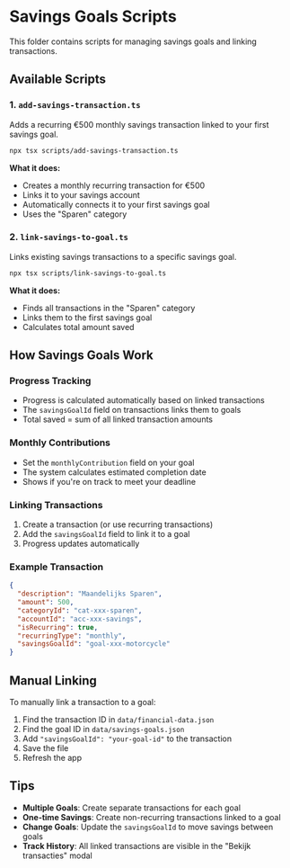 # Savings Goals Scripts

This folder contains scripts for managing savings goals and linking transactions.

## Available Scripts

### 1. `add-savings-transaction.ts`
Adds a recurring €500 monthly savings transaction linked to your first savings goal.

```bash
npx tsx scripts/add-savings-transaction.ts
```

**What it does:**
- Creates a monthly recurring transaction for €500
- Links it to your savings account
- Automatically connects it to your first savings goal
- Uses the "Sparen" category

### 2. `link-savings-to-goal.ts`
Links existing savings transactions to a specific savings goal.

```bash
npx tsx scripts/link-savings-to-goal.ts
```

**What it does:**
- Finds all transactions in the "Sparen" category
- Links them to the first savings goal
- Calculates total amount saved

## How Savings Goals Work

### Progress Tracking
- Progress is calculated automatically based on linked transactions
- The `savingsGoalId` field on transactions links them to goals
- Total saved = sum of all linked transaction amounts

### Monthly Contributions
- Set the `monthlyContribution` field on your goal
- The system calculates estimated completion date
- Shows if you're on track to meet your deadline

### Linking Transactions
1. Create a transaction (or use recurring transactions)
2. Add the `savingsGoalId` field to link it to a goal
3. Progress updates automatically

### Example Transaction
```json
{
  "description": "Maandelijks Sparen",
  "amount": 500,
  "categoryId": "cat-xxx-sparen",
  "accountId": "acc-xxx-savings",
  "isRecurring": true,
  "recurringType": "monthly",
  "savingsGoalId": "goal-xxx-motorcycle"
}
```

## Manual Linking

To manually link a transaction to a goal:

1. Find the transaction ID in `data/financial-data.json`
2. Find the goal ID in `data/savings-goals.json`
3. Add `"savingsGoalId": "your-goal-id"` to the transaction
4. Save the file
5. Refresh the app

## Tips

- **Multiple Goals**: Create separate transactions for each goal
- **One-time Savings**: Create non-recurring transactions linked to a goal
- **Change Goals**: Update the `savingsGoalId` to move savings between goals
- **Track History**: All linked transactions are visible in the "Bekijk transacties" modal
